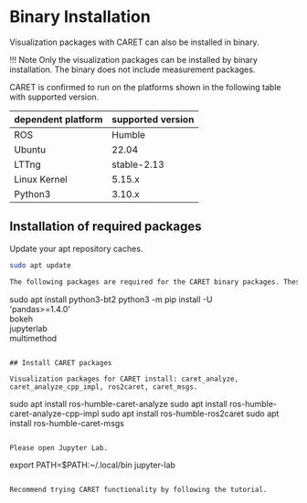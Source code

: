 # Binary Installation

Visualization packages with CARET can also be installed in binary.

<prettier-ignore-start>
!!! Note
    Only the visualization packages can be installed by binary installation.
    The binary does not include measurement packages.
<prettier-ignore-end>

CARET is confirmed to run on the platforms shown in the following table with supported version.

| dependent platform | supported version |
| ------------------ | ----------------- |
| ROS                | Humble            |
| Ubuntu             | 22.04             |
| LTTng              | stable-2.13       |
| Linux Kernel       | 5.15.x            |
| Python3            | 3.10.x            |

## Installation of required packages

Update your apt repository caches.

```bash
sudo apt update

The following packages are required for the CARET binary packages. These dependencies are not automatically installed with the binary installation.

```

sudo apt install python3-bt2
python3 -m pip install -U \
 'pandas>=1.4.0' \
 bokeh \
 jupyterlab \
 multimethod

```

## Install CARET packages

Visualization packages for CARET install: caret_analyze, caret_analyze_cpp_impl, ros2caret, caret_msgs.

```

sudo apt install ros-humble-caret-analyze
sudo apt install ros-humble-caret-analyze-cpp-impl
sudo apt install ros-humble-ros2caret
sudo apt install ros-humble-caret-msgs

```

Please open Jupyter Lab.

```

export PATH=$PATH:~/.local/bin
jupyter-lab

```

Recommend trying CARET functionality by following the tutorial.
```
